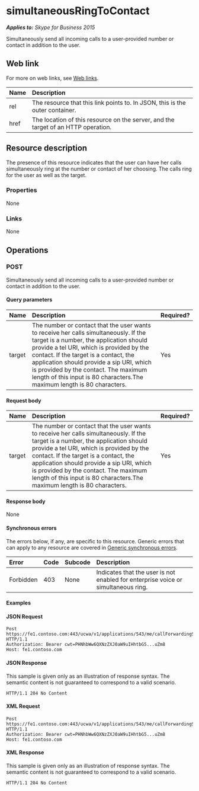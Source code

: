 
# simultaneousRingToContact 


 _**Applies to:** Skype for Business 2015_

Simultaneously send all incoming calls to a user-provided number or contact in addition to the user.

## Web link
<a name="sectionSection0"> </a>

For more on web links, see [Web links](WebLinks.md).



|**Name**|**Description**|
|:-----|:-----|
|rel|The resource that this link points to. In JSON, this is the outer container.|
|href|The location of this resource on the server, and the target of an HTTP operation.|

## Resource description
<a name="sectionSection1"> </a>

The presence of this resource indicates that the user can have her calls simultaneously ring at the number or contact of her choosing. The calls ring for the user as well as the target.


### Properties

None


### Links

None


## Operations
<a name="sectionSection2"> </a>




### POST

Simultaneously send all incoming calls to a user-provided number or contact in addition to the user.


#### Query parameters





|**Name**|**Description**|**Required?**|
|:-----|:-----|:-----|
|target|The number or contact that the user wants to receive her calls simultaneously. If the target is a number, the application should provide a tel URI, which is provided by the contact. If the target is a contact, the application should provide a sip URI, which is provided by the contact. The maximum length of this input is 80 characters.The maximum length is 80 characters.|Yes|

#### Request body





|**Name**|**Description**|**Required?**|
|:-----|:-----|:-----|
|target|The number or contact that the user wants to receive her calls simultaneously. If the target is a number, the application should provide a tel URI, which is provided by the contact. If the target is a contact, the application should provide a sip URI, which is provided by the contact. The maximum length of this input is 80 characters.The maximum length is 80 characters.|Yes|

#### Response body

None


#### Synchronous errors

The errors below, if any, are specific to this resource. Generic errors that can apply to any resource are covered in [Generic synchronous errors](GenericSynchronousErrors.md).



|**Error**|**Code**|**Subcode**|**Description**|
|:-----|:-----|:-----|:-----|
|Forbidden|403|None|Indicates that the user is not enabled for enterprise voice or simultaneous ring.|

#### Examples




#### JSON Request


```
Post https://fe1.contoso.com:443/ucwa/v1/applications/543/me/callForwardingSettings/simultaneousRingSettings/simultaneousRingToContact HTTP/1.1
Authorization: Bearer cwt=PHNhbWw6QXNzZXJ0aW9uIHhtbG5...uZm8
Host: fe1.contoso.com

```


#### JSON Response

This sample is given only as an illustration of response syntax. The semantic content is not guaranteed to correspond to a valid scenario.


```
HTTP/1.1 204 No Content
```


#### XML Request


```
Post https://fe1.contoso.com:443/ucwa/v1/applications/543/me/callForwardingSettings/simultaneousRingSettings/simultaneousRingToContact HTTP/1.1
Authorization: Bearer cwt=PHNhbWw6QXNzZXJ0aW9uIHhtbG5...uZm8
Host: fe1.contoso.com
```


#### XML Response

This sample is given only as an illustration of response syntax. The semantic content is not guaranteed to correspond to a valid scenario.


```
HTTP/1.1 204 No Content
```

